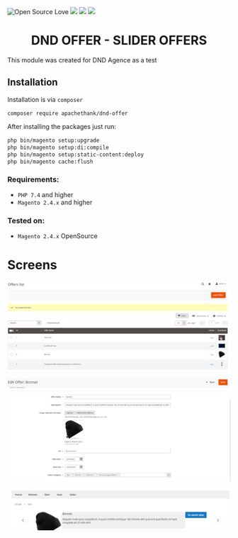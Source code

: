 ![Open Source Love](https://img.shields.io/badge/open-source-lightgrey?style=for-the-badge&logo=github)
![](https://img.shields.io/badge/Magento-2.3.x/2.4.x-orange?style=for-the-badge&logo=magento)
![](https://img.shields.io/badge/Maintained-yes-gren?style=for-the-badge&logo=magento)
![](https://img.shields.io/badge/PHP-7.4.x-blue?style=for-the-badge&logo=php)

<h1 style="text-align: center;">DND OFFER - SLIDER OFFERS</h1>

This module was created for DND Agence as a test

## Installation

Installation is via `composer`

```
composer require apachethank/dnd-offer
```

After installing the packages just run:

```
php bin/magento setup:upgrade
php bin/magento setup:di:compile
php bin/magento setup:static-content:deploy
php bin/magento cache:flush

```

### Requirements:

* `PHP 7.4` and higher
* `Magento 2.4.x` and higher

### Tested on:

* `Magento 2.4.x` OpenSource

# Screens

![Alt text](image-1.png)

![Alt text](image-3.png)

![Alt text](image-2.png)
